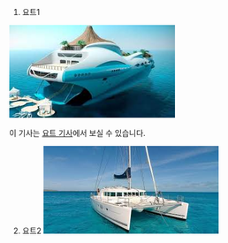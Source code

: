 
1. 요트1

![](./요트1.jpg)


이 기사는 [요트 기사](./https://www.yachttale.com/yacht)에서 보실 수 있습니다.


2. 요트2
![](./요트2.jpg)
